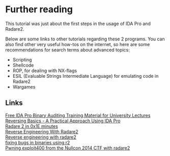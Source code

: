 Further reading
===============

This tutorial was just about the first steps in the usage of IDA Pro and Radare2. 

Below are some links to other tutorials regarding these 2 programs. You can also find other very useful how-tos on the internet, so here are some recommendations for search terms about advanced topics:

- Scripting
- Shellcode
- ROP, for dealing with NX-flags
- ESIL (Evaluable Strings Intermediate Language) for emulating code in Radare2
- Wargames

Links
-----

[Free IDA Pro Binary Auditing Training Material for University Lectures](http://www.binary-auditing.com/)  
[Reversing Basics - A Practical Approach Using IDA Pro](http://securityxploded.com/reversing-basics-ida-pro.php)  
[Radare 2 in 0x1E minutes](https://blog.techorganic.com/2016/03/08/radare-2-in-0x1e-minutes/)  
[Reverse Engineering With Radare2](https://samsymons.com/blog/reverse-engineering-with-radare2-part-1/)  
[Reverse engineering with radare2](https://sgros-students.blogspot.co.at/2015/08/reverse-engineering-with-radare2.html)  
[fixing bugs in binaries using r2](http://radare.org/get/ncn2010.pdf)  
[Pwning exploit400 from the Nullcon 2014 CTF with radare2](https://dustri.org/b/pwning-exploit400-from-the-nullcon-2014-ctf-with-radare2.html)